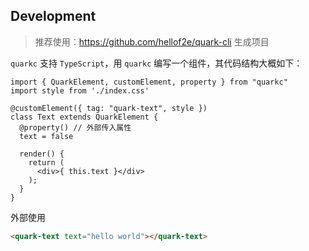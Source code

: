 ## Development

> 推荐使用：https://github.com/hellof2e/quark-cli 生成项目

`quarkc` 支持 `TypeScript`，用 `quarkc` 编写一个组件，其代码结构大概如下：

```tsx
import { QuarkElement, customElement, property } from "quarkc"
import style from './index.css'

@customElement({ tag: "quark-text", style })
class Text extends QuarkElement {
  @property() // 外部传入属性
  text = false

  render() {
    return (
      <div>{ this.text }</div>
    );
  }
}
```

外部使用
```html
<quark-text text="hello world"></quark-text>
```